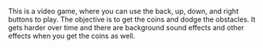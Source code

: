 This is a video game, where you can use the back, up, down, and right buttons to play. The objective is to get the coins and dodge the obstacles. It gets harder over time and there are background sound effects and other effects when you get the coins as well.
